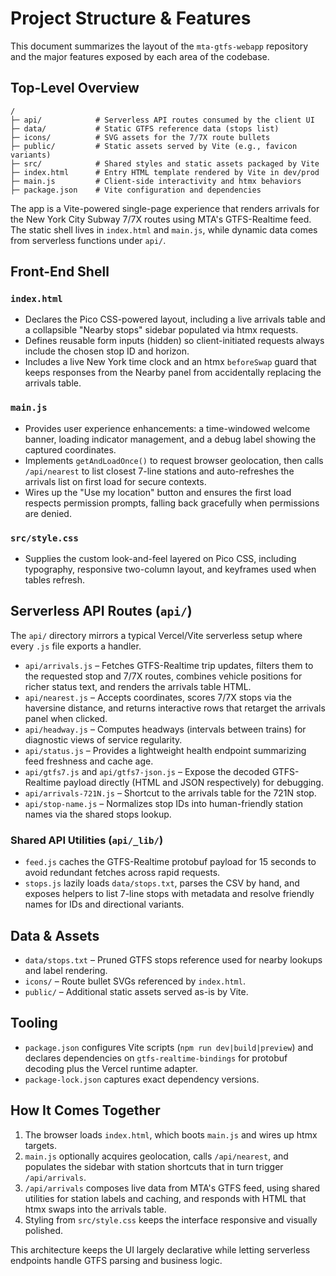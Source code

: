 # Project Structure & Features

This document summarizes the layout of the `mta-gtfs-webapp` repository and the major features exposed by each area of the codebase.

## Top-Level Overview

```
/
├─ api/            # Serverless API routes consumed by the client UI
├─ data/           # Static GTFS reference data (stops list)
├─ icons/          # SVG assets for the 7/7X route bullets
├─ public/         # Static assets served by Vite (e.g., favicon variants)
├─ src/            # Shared styles and static assets packaged by Vite
├─ index.html      # Entry HTML template rendered by Vite in dev/prod
├─ main.js         # Client-side interactivity and htmx behaviors
├─ package.json    # Vite configuration and dependencies
```

The app is a Vite-powered single-page experience that renders arrivals for the New York City Subway 7/7X routes using MTA's GTFS-Realtime feed. The static shell lives in `index.html` and `main.js`, while dynamic data comes from serverless functions under `api/`.

## Front-End Shell

### `index.html`
* Declares the Pico CSS-powered layout, including a live arrivals table and a collapsible "Nearby stops" sidebar populated via htmx requests.
* Defines reusable form inputs (hidden) so client-initiated requests always include the chosen stop ID and horizon.
* Includes a live New York time clock and an htmx `beforeSwap` guard that keeps responses from the Nearby panel from accidentally replacing the arrivals table.

### `main.js`
* Provides user experience enhancements: a time-windowed welcome banner, loading indicator management, and a debug label showing the captured coordinates.
* Implements `getAndLoadOnce()` to request browser geolocation, then calls `/api/nearest` to list closest 7-line stations and auto-refreshes the arrivals list on first load for secure contexts.
* Wires up the "Use my location" button and ensures the first load respects permission prompts, falling back gracefully when permissions are denied.

### `src/style.css`
* Supplies the custom look-and-feel layered on Pico CSS, including typography, responsive two-column layout, and keyframes used when tables refresh.

## Serverless API Routes (`api/`)

The `api/` directory mirrors a typical Vercel/Vite serverless setup where every `.js` file exports a handler.

* `api/arrivals.js` – Fetches GTFS-Realtime trip updates, filters them to the requested stop and 7/7X routes, combines vehicle positions for richer status text, and renders the arrivals table HTML.
* `api/nearest.js` – Accepts coordinates, scores 7/7X stops via the haversine distance, and returns interactive rows that retarget the arrivals panel when clicked.
* `api/headway.js` – Computes headways (intervals between trains) for diagnostic views of service regularity.
* `api/status.js` – Provides a lightweight health endpoint summarizing feed freshness and cache age.
* `api/gtfs7.js` and `api/gtfs7-json.js` – Expose the decoded GTFS-Realtime payload directly (HTML and JSON respectively) for debugging.
* `api/arrivals-721N.js` – Shortcut to the arrivals table for the 721N stop.
* `api/stop-name.js` – Normalizes stop IDs into human-friendly station names via the shared stops lookup.

### Shared API Utilities (`api/_lib/`)

* `feed.js` caches the GTFS-Realtime protobuf payload for 15 seconds to avoid redundant fetches across rapid requests.
* `stops.js` lazily loads `data/stops.txt`, parses the CSV by hand, and exposes helpers to list 7-line stops with metadata and resolve friendly names for IDs and directional variants.

## Data & Assets

* `data/stops.txt` – Pruned GTFS stops reference used for nearby lookups and label rendering.
* `icons/` – Route bullet SVGs referenced by `index.html`.
* `public/` – Additional static assets served as-is by Vite.

## Tooling

* `package.json` configures Vite scripts (`npm run dev|build|preview`) and declares dependencies on `gtfs-realtime-bindings` for protobuf decoding plus the Vercel runtime adapter.
* `package-lock.json` captures exact dependency versions.

## How It Comes Together

1. The browser loads `index.html`, which boots `main.js` and wires up htmx targets.
2. `main.js` optionally acquires geolocation, calls `/api/nearest`, and populates the sidebar with station shortcuts that in turn trigger `/api/arrivals`.
3. `/api/arrivals` composes live data from MTA's GTFS feed, using shared utilities for station labels and caching, and responds with HTML that htmx swaps into the arrivals table.
4. Styling from `src/style.css` keeps the interface responsive and visually polished.

This architecture keeps the UI largely declarative while letting serverless endpoints handle GTFS parsing and business logic.